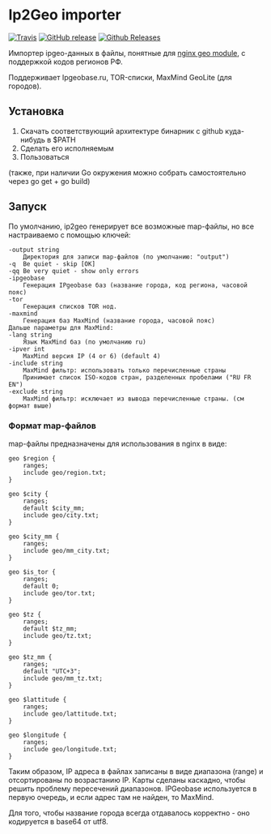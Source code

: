 # Ip2Geo importer

[![Travis](https://img.shields.io/travis/m-messiah/ip2geo.svg)](https://travis-ci.org/m-messiah/ip2geo)
[![GitHub release](https://img.shields.io/github/release/m-messiah/ip2geo.svg)](https://github.com/m-messiah/ip2geo)
[![Github Releases](https://img.shields.io/github/downloads/m-messiah/ip2geo/latest/total.svg)](https://github.com/m-messiah/ip2geo)

Импортер ipgeo-данных в файлы, понятные для [nginx geo module](http://nginx.org/ru/docs/http/ngx_http_geo_module.html), с поддержкой кодов регионов РФ.

Поддерживает Ipgeobase.ru, TOR-списки, MaxMind GeoLite (для городов).

## Установка

1. Скачать соответствующий архитектуре бинарник с github куда-нибудь в $PATH
2. Сделать его исполняемым
3. Пользоваться

(также, при наличии Go окружения можно собрать самостоятельно через go get + go build)

## Запуск

По умолчанию, ip2geo генерирует все возможные map-файлы, но все настраиваемо с помощью ключей:

    -output string
        Директория для записи map-файлов (по умолчанию: "output")
    -q  Be quiet - skip [OK]
    -qq Be very quiet - show only errors
    -ipgeobase
        Генерация IPgeobase баз (название города, код региона, часовой пояс)
    -tor
        Генерация списков TOR нод.
    -maxmind
        Генерация баз MaxMind (название города, часовой пояс)
    Дальше параметры для MaxMind:
    -lang string
        Язык MaxMind баз (по умолчанию ru)
    -ipver int
        MaxMind версия IP (4 or 6) (default 4)
    -include string
        MaxMind фильтр: использовать только перечисленные страны  
        Принимает список ISO-кодов стран, разделенных пробелами ("RU FR EN")
    -exclude string
        MaxMind фильтр: исключает из вывода перечисленные страны. (см формат выше)
    

### Формат map-файлов

map-файлы предназначены для использования в nginx в виде:

```nginx
geo $region {
    ranges;
    include geo/region.txt;
}

geo $city {
    ranges;
    default $city_mm;
    include geo/city.txt;
}

geo $city_mm {
    ranges;
    include geo/mm_city.txt;
}

geo $is_tor {
    ranges;
    default 0;
    include geo/tor.txt;
}

geo $tz {
    ranges;
    default $tz_mm;
    include geo/tz.txt;
}

geo $tz_mm {
    ranges;
    default "UTC+3";
    include geo/mm_tz.txt;
}

geo $lattitude {
    ranges;
    include geo/lattitude.txt;
}

geo $longitude {
    ranges;
    include geo/longitude.txt;
}
```

Таким образом, IP адреса в файлах записаны в виде диапазона (range) и отсортированы по возрастанию IP. Карты сделаны каскадно, чтобы решить проблему пересечений диапазонов. IPGeobase используется в первую очередь, и если адрес там не найден, то MaxMind.

Для того, чтобы название города всегда отдавалось корректно - оно кодируется в base64 от utf8.
